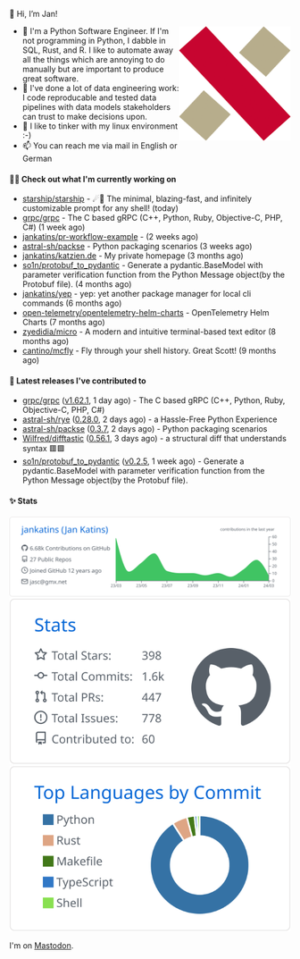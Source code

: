 👋 Hi, I’m Jan!

<img align="right" src="https://raw.githubusercontent.com/kreuzwerkerbot/kreuzwerkerbot/master/assets/xw.png" width="200">

- 🌱 I'm a Python Software Engineer. If I'm not programming in Python, I dabble in SQL, Rust, and R. 
  I like to automate away all the things which are annoying to do manually but are important to produce great software.
- 💪 I've done a lot of data engineering work: I code reproducable and tested data pipelines with 
  data models stakeholders can trust to make decisions upon.
- 💞️ I like to tinker with my linux environment :-)
- 📫 You can reach me via mail in English or German

#### 👩‍💻 Check out what I'm currently working on

- [starship/starship](https://github.com/starship/starship) - ☄🌌️  The minimal, blazing-fast, and infinitely customizable prompt for any shell! (today)
- [grpc/grpc](https://github.com/grpc/grpc) - The C based gRPC (C&#43;&#43;, Python, Ruby, Objective-C, PHP, C#) (1 week ago)
- [jankatins/pr-workflow-example](https://github.com/jankatins/pr-workflow-example) -  (2 weeks ago)
- [astral-sh/packse](https://github.com/astral-sh/packse) - Python packaging scenarios (3 weeks ago)
- [jankatins/katzien.de](https://github.com/jankatins/katzien.de) - My private homepage (3 months ago)
- [so1n/protobuf_to_pydantic](https://github.com/so1n/protobuf_to_pydantic) - Generate a pydantic.BaseModel with parameter verification function from the Python Message object(by the Protobuf file). (4 months ago)
- [jankatins/yep](https://github.com/jankatins/yep) - yep: yet another package manager for local cli commands (6 months ago)
- [open-telemetry/opentelemetry-helm-charts](https://github.com/open-telemetry/opentelemetry-helm-charts) - OpenTelemetry Helm Charts (7 months ago)
- [zyedidia/micro](https://github.com/zyedidia/micro) - A modern and intuitive terminal-based text editor (8 months ago)
- [cantino/mcfly](https://github.com/cantino/mcfly) - Fly through your shell history. Great Scott! (9 months ago)

#### 🔭 Latest releases I've contributed to

- [grpc/grpc](https://github.com/grpc/grpc) ([v1.62.1](https://github.com/grpc/grpc/releases/tag/v1.62.1), 1 day ago) - The C based gRPC (C&#43;&#43;, Python, Ruby, Objective-C, PHP, C#)
- [astral-sh/rye](https://github.com/astral-sh/rye) ([0.28.0](https://github.com/astral-sh/rye/releases/tag/0.28.0), 2 days ago) - a Hassle-Free Python Experience
- [astral-sh/packse](https://github.com/astral-sh/packse) ([0.3.7](https://github.com/astral-sh/packse/releases/tag/0.3.7), 2 days ago) - Python packaging scenarios
- [Wilfred/difftastic](https://github.com/Wilfred/difftastic) ([0.56.1](https://github.com/Wilfred/difftastic/releases/tag/0.56.1), 3 days ago) - a structural diff that understands syntax 🟥🟩
- [so1n/protobuf_to_pydantic](https://github.com/so1n/protobuf_to_pydantic) ([v0.2.5](https://github.com/so1n/protobuf_to_pydantic/releases/tag/v0.2.5), 1 week ago) - Generate a pydantic.BaseModel with parameter verification function from the Python Message object(by the Protobuf file).


#### ✨ Stats

  [![](https://raw.githubusercontent.com/jankatins/jankatins/master/profile-summary-card-output/github/0-profile-details.svg)](https://github.com/vn7n24fzkq/github-profile-summary-cards)
  [![](https://raw.githubusercontent.com/jankatins/jankatins/master/profile-summary-card-output/github/3-stats.svg)](https://github.com/vn7n24fzkq/github-profile-summary-cards)
  [![](https://raw.githubusercontent.com/jankatins/jankatins/master/profile-summary-card-output/github/2-most-commit-language.svg)](https://github.com/vn7n24fzkq/github-profile-summary-cards)

I'm on <a rel="me" href="https://fosstodon.org/@jankatins">Mastodon</a>.
